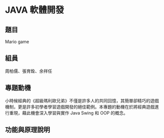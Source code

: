 # JAVA 軟體開發

## 題目
Mario game

## 組員
周柏儒、張育銓、余祥任

## 專題動機
小時候經典的《超級瑪利歐兄弟》不僅是許多人的共同回憶，其簡單卻精巧的遊戲機制，更是許多初學者學習遊戲開發的絕佳範例。本專題的動機在於將經典遊戲進行重現，藉此機會深入學習與實作 Java Swing 和 OOP 的概念。
## 功能與原理說明
